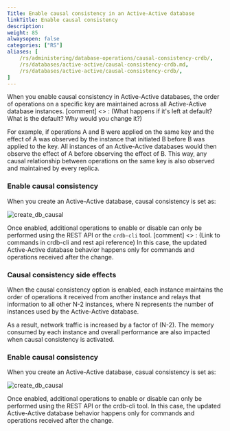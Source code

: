 ```yaml
---
Title: Enable causal consistency in an Active-Active database
linkTitle: Enable causal consistency
description: 
weight: 85
alwaysopen: false
categories: ["RS"]
aliases: [
    /rs/administering/database-operations/causal-consistency-crdb/,
    /rs/databases/active-active/causal-consistency-crdb.md,
    /rs/databases/active-active/causal-consistency-crdb/,
]
---
```

When you enable causal consistency in Active-Active databases,
the order of operations on a specific key are maintained across all Active-Active database instances.<!--more--> [comment] <> : (What happens if it's left at default? What is the default? Why would you change it?)

For example, if operations A and B were applied on the same key and the effect of A was observed by the instance that initiated B before B was applied to the key.
All instances of an Active-Active databases would then observe the effect of A before observing the effect of B.
This way, any causal relationship between operations on the same key is also observed and maintained by every replica.

### Enable causal consistency

When you create an Active-Active database, causal consistency is set as:

![create_db_causal](/images/rs/create_db_causal.png)

Once enabled, additional operations to enable or disable can only be performed using the REST API or the `crdb-cli` tool. 
[comment] <> : (Link to commands in crdb-cli and rest api reference)
In this case, the updated Active-Active database behavior happens only for commands and operations received after the change.


### Causal consistency side effects

When the causal consistency option is enabled, each instance maintains the order of operations it received from another instance
and relays that information to all other N-2 instances,
where N represents the number of instances used by the Active-Active database.

As a result, network traffic is increased by a factor of (N-2).
The memory consumed by each instance and overall performance are also impacted when causal consistency is activated.

### Enable causal consistency

When you create an Active-Active database, casual consistency is set as:

![create_db_causal](/images/rs/create_db_causal.png)

Once enabled, additional operations to enable or disable can only be performed using the REST API or the crdb-cli tool.
In this case, the updated Active-Active database behavior happens only for commands and operations received after the change.

